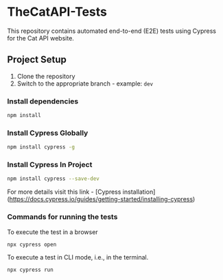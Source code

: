 # TheCatAPI-Tests
This repository contains automated end-to-end (E2E) tests using Cypress for the Cat API website.

## Project Setup

1. Clone the repository
2. Switch to the appropriate branch - example: `dev`

### Install dependencies

```sh
npm install
```

### Install Cypress Globally

```sh
npm install cypress -g
```

### Install Cypress In Project

```sh
npm install cypress --save-dev
```

For more details visit this link - [Cypress installation] (https://docs.cypress.io/guides/getting-started/installing-cypress)

### Commands for running the tests

To execute the test in a browser

```sh
npx cypress open
```

To execute a test in CLI mode, i.e., in the terminal.

```sh
npx cypress run
```
